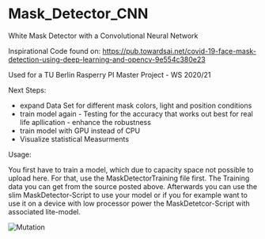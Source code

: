 # Mask_Detector_CNN
White Mask Detector with a Convolutional Neural Network 

Inspirational Code found on: https://pub.towardsai.net/covid-19-face-mask-detection-using-deep-learning-and-opencv-9e554c380e23

Used for a TU Berlin Rasperry PI Master Project - WS 2020/21

Next Steps:
- expand Data Set for different mask colors, light and position conditions 
- train model again - Testing for the accuracy that works out best for real life apllication - enhance the robustness
- train model with GPU instead of CPU
- Visualize statistical Measurments 


Usage:

You first have to train a model, which due to capacity space not possible to upload here. For that, use the MaskDetectorTraining file first. The Training data you can get from the source posted above. 
Afterwards you can use the slim MaskDetector-Script to use your model or if you for example want to use it on a device with low processor power the MaskDetetcor-Script with associated lite-model. 


![Mutation](https://user-images.githubusercontent.com/79472608/110202702-bc8e2f00-7e6a-11eb-84ec-f092296670e0.png)
